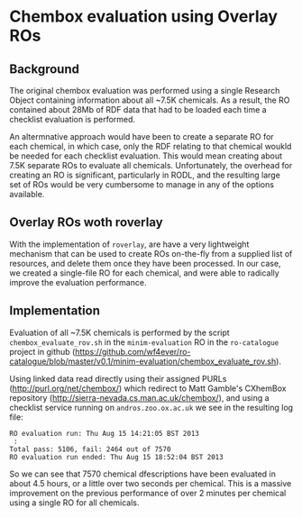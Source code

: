 # Chembox evaluation using Overlay ROs

## Background

The original chembox evaluation was performed using a single Research Object containing information about all ~7.5K chemicals.  As a result, the RO contained about 28Mb of RDF data that had to be loaded each time a checklist evaluation is performed.

An altermnative approach would have been to create a separate RO for each chemical, in which case, only the RDF relating to that chemical woukld be needed for each checklist evaluation.  This would mean creating about 7.5K separate ROs to evaluate all chemicals.  Unfortunately, the overhead for creating an RO is significant, particularly in RODL, and the resulting large set of ROs would be very cumbersome to manage in any of the options available.

## Overlay ROs woth roverlay

With the implementation of `roverlay`, are have a very lightweight mechanism that can be used to create ROs on-the-fly from a supplied list of resources, and delete them once they have been processed.  In our case, we created a single-file RO for each chemical, and were able to radically improve the evaluation performance.

## Implementation

Evaluation of all ~7.5K chemicals is performed by the script `chembox_evaluate_rov.sh` in the `minim-evaluation` RO in the `ro-catalogue` project in github (https://github.com/wf4ever/ro-catalogue/blob/master/v0.1/minim-evaluation/chembox_evaluate_rov.sh).

Using linked data read directly using their assigned PURLs (http://purl.org/net/chembox/) which redirect to Matt Gamble's CXhemBox repository (http://sierra-nevada.cs.man.ac.uk/chembox/), and using a checklist service running on `andros.zoo.ox.ac.uk` we see in the resulting log file:

    RO evaluation run: Thu Aug 15 14:21:05 BST 2013
     :
    Total pass: 5106, fail: 2464 out of 7570
    RO evaluation run ended: Thu Aug 15 18:52:04 BST 2013

So we can see that 7570 chemical dfescriptions have been evaluated in about 4.5 hours, or a little over two seconds per chemical.  This is a massive improvement on the previous performance of over 2 minutes per chemical using a single RO for all chemicals.
